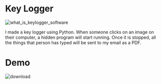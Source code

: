 # Key Logger

![what_is_keylogger_software](https://github.com/Jai-Doshi/key_logger/assets/62877713/a65a3bd9-32ca-48c7-a673-7879eeeb63c9)

I made a key logger using Python. When someone clicks on an image on their computer, a hidden program will start running. Once it is stopped, all the things that person has typed will be sent to my email as a PDF.

# Demo
![download](https://github.com/Jai-Doshi/key_logger/assets/62877713/caba0945-f717-4144-83c1-636ae3477aab)

